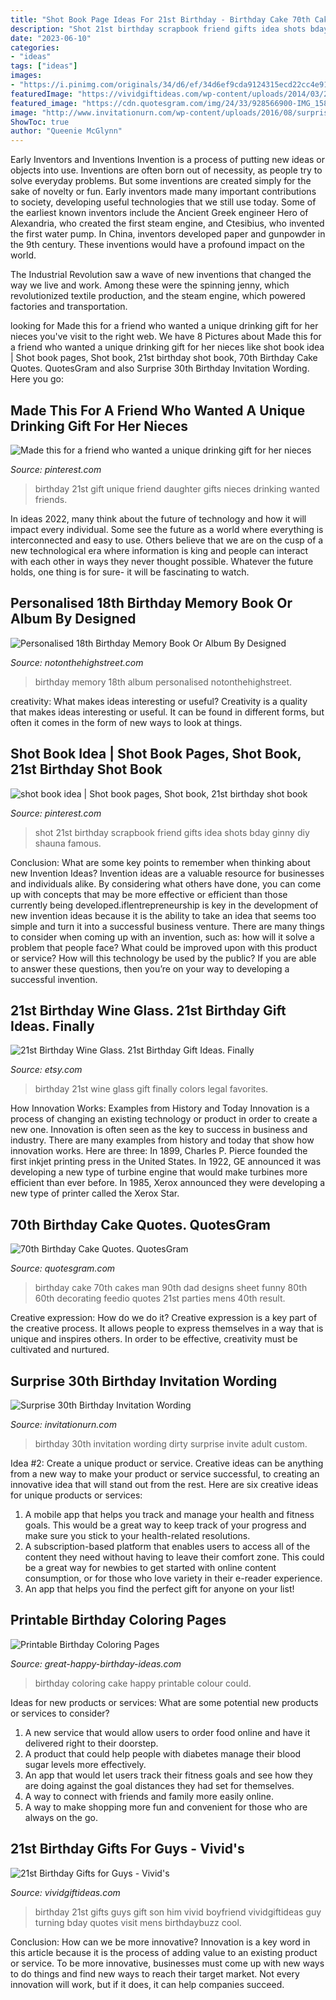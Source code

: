 ```yaml
---
title: "Shot Book Page Ideas For 21st Birthday - Birthday Cake 70th Cakes Man 90th Dad Designs Sheet Funny 80th 60th Decorating Feedio Quotes 21st Parties Mens 40th Result"
description: "Shot 21st birthday scrapbook friend gifts idea shots bday ginny diy shauna famous"
date: "2023-06-10"
categories:
- "ideas"
tags: ["ideas"]
images:
- "https://i.pinimg.com/originals/34/d6/ef/34d6ef9cda9124315ecd22cc4e91668d.jpg"
featuredImage: "https://vividgiftideas.com/wp-content/uploads/2014/03/21st-Birthday-Gifts-for-Guys.jpg"
featured_image: "https://cdn.quotesgram.com/img/24/33/928566900-IMG_1581.jpg"
image: "http://www.invitationurn.com/wp-content/uploads/2016/08/surprise_30th_birthday_invitation_wording_ideas.jpg"
ShowToc: true
author: "Queenie McGlynn"
---
```



Early Inventors and Inventions
Invention is a process of putting new ideas or objects into use. Inventions are often born out of necessity, as people try to solve everyday problems. But some inventions are created simply for the sake of novelty or fun. Early inventors made many important contributions to society, developing useful technologies that we still use today.
Some of the earliest known inventors include the Ancient Greek engineer Hero of Alexandria, who created the first steam engine, and Ctesibius, who invented the first water pump. In China, inventors developed paper and gunpowder in the 9th century. These inventions would have a profound impact on the world.

The Industrial Revolution saw a wave of new inventions that changed the way we live and work. Among these were the spinning jenny, which revolutionized textile production, and the steam engine, which powered factories and transportation.

	

		
looking for Made this for a friend who wanted a unique drinking gift for her nieces you've visit to the right web. We have 8 Pictures about Made this for a friend who wanted a unique drinking gift for her nieces like shot book idea | Shot book pages, Shot book, 21st birthday shot book, 70th Birthday Cake Quotes. QuotesGram and also Surprise 30th Birthday Invitation Wording. Here you go:
		
    
## Made This For A Friend Who Wanted A Unique Drinking Gift For Her Nieces

<img loading=lazy src="https://i.pinimg.com/736x/90/e9/84/90e984930ac492618ac167dc8213a5e2--st-birthday-birthday-ideas.jpg" onerror="this.onerror=null;this.src='https://tse4.mm.bing.net/th?id=OIP.CLdL0a6F0DrfhwlrOp_xlgHaJ3&amp;pid=15.1';" alt="Made this for a friend who wanted a unique drinking gift for her nieces">

_Source: pinterest.com_

>birthday 21st gift unique friend daughter gifts nieces drinking wanted friends. 

	

In ideas 2022, many think about the future of technology and how it will impact every individual. Some see the future as a world where everything is interconnected and easy to use. Others believe that we are on the cusp of a new technological era where information is king and people can interact with each other in ways they never thought possible. Whatever the future holds, one thing is for sure- it will be fascinating to watch.

    
## Personalised 18th Birthday Memory Book Or Album By Designed

<img loading=lazy src="https://cdn.notonthehighstreet.com/fs/58/19/a44b-d52a-40f1-819c-48060da040d9/original_personalised-18th-birthday-memory-book-or-album.jpg" onerror="this.onerror=null;this.src='https://tse1.mm.bing.net/th?id=OIP.8RA3VjbnN2GekKgSoPCHfgHaHa&amp;pid=15.1';" alt="Personalised 18th Birthday Memory Book Or Album By Designed">

_Source: notonthehighstreet.com_

>birthday memory 18th album personalised notonthehighstreet. 

	

creativity: What makes ideas interesting or useful?
Creativity is a quality that makes ideas interesting or useful. It can be found in different forms, but often it comes in the form of new ways to look at things.

    
## Shot Book Idea | Shot Book Pages, Shot Book, 21st Birthday Shot Book

<img loading=lazy src="https://i.pinimg.com/originals/34/d6/ef/34d6ef9cda9124315ecd22cc4e91668d.jpg" onerror="this.onerror=null;this.src='https://tse4.mm.bing.net/th?id=OIP.t-VpT_HnIkwqHG1fnQ5TEAHaJ4&amp;pid=15.1';" alt="shot book idea | Shot book pages, Shot book, 21st birthday shot book">

_Source: pinterest.com_

>shot 21st birthday scrapbook friend gifts idea shots bday ginny diy shauna famous. 

	

Conclusion: What are some key points to remember when thinking about new Invention Ideas?
Invention ideas are a valuable resource for businesses and individuals alike. By considering what others have done, you can come up with concepts that may be more effective or efficient than those currently being developed.iflentrepreneurship is key in the development of new invention ideas because it is the ability to take an idea that seems too simple and turn it into a successful business venture. There are many things to consider when coming up with an invention, such as: how will it solve a problem that people face? What could be improved upon with this product or service? How will this technology be used by the public? If you are able to answer these questions, then you’re on your way to developing a successful invention.

    
## 21st Birthday Wine Glass. 21st Birthday Gift Ideas. Finally

<img loading=lazy src="https://img1.etsystatic.com/039/1/9144456/il_570xN.609190309_2pah.jpg" onerror="this.onerror=null;this.src='https://tse1.mm.bing.net/th?id=OIP.Q0_5HhSh5qM1SYlS8z2TqwHaLH&amp;pid=15.1';" alt="21st Birthday Wine Glass. 21st Birthday Gift Ideas. Finally">

_Source: etsy.com_

>birthday 21st wine glass gift finally colors legal favorites. 

	

How Innovation Works: Examples from History and Today
Innovation is a process of changing an existing technology or product in order to create a new one. Innovation is often seen as the key to success in business and industry. There are many examples from history and today that show how innovation works. Here are three: 
In 1899, Charles P. Pierce founded the first inkjet printing press in the United States.
In 1922, GE announced it was developing a new type of turbine engine that would make turbines more efficient than ever before. 
In 1985, Xerox announced they were developing a new type of printer called the Xerox Star.

    
## 70th Birthday Cake Quotes. QuotesGram

<img loading=lazy src="https://cdn.quotesgram.com/img/24/33/928566900-IMG_1581.jpg" onerror="this.onerror=null;this.src='https://tse4.mm.bing.net/th?id=OIP.qVle5vOw9KBQ2zBs-2AsAwHaFj&amp;pid=15.1';" alt="70th Birthday Cake Quotes. QuotesGram">

_Source: quotesgram.com_

>birthday cake 70th cakes man 90th dad designs sheet funny 80th 60th decorating feedio quotes 21st parties mens 40th result. 

	

Creative expression: How do we do it?
Creative expression is a key part of the creative process. It allows people to express themselves in a way that is unique and inspires others. In order to be effective, creativity must be cultivated and nurtured.

    
## Surprise 30th Birthday Invitation Wording

<img loading=lazy src="http://www.invitationurn.com/wp-content/uploads/2016/08/surprise_30th_birthday_invitation_wording_ideas.jpg" onerror="this.onerror=null;this.src='https://tse1.mm.bing.net/th?id=OIP.nn3tbBuUB6BjNYAQzVMBzQHaFS&amp;pid=15.1';" alt="Surprise 30th Birthday Invitation Wording">

_Source: invitationurn.com_

>birthday 30th invitation wording dirty surprise invite adult custom. 

	

Idea #2: Create a unique product or service.
Creative ideas can be anything from a new way to make your product or service successful, to creating an innovative idea that will stand out from the rest. Here are six creative ideas for unique products or services: 
1. A mobile app that helps you track and manage your health and fitness goals. This would be a great way to keep track of your progress and make sure you stick to your health-related resolutions. 
2. A subscription-based platform that enables users to access all of the content they need without having to leave their comfort zone. This could be a great way for newbies to get started with online content consumption, or for those who love variety in their e-reader experience. 
3. An app that helps you find the perfect gift for anyone on your list!

    
## Printable Birthday Coloring Pages

<img loading=lazy src="http://www.great-happy-birthday-ideas.com/images/big-birthday-cake-coloring-page.jpg" onerror="this.onerror=null;this.src='https://tse3.mm.bing.net/th?id=OIP.s2Aq6Fs8swFwNh9S5kjs-QAAAA&amp;pid=15.1';" alt="Printable Birthday Coloring Pages">

_Source: great-happy-birthday-ideas.com_

>birthday coloring cake happy printable colour could. 

	

Ideas for new products or services: What are some potential new products or services to consider?
1. A new service that would allow users to order food online and have it delivered right to their doorstep.
2. A product that could help people with diabetes manage their blood sugar levels more effectively.
3. An app that would let users track their fitness goals and see how they are doing against the goal distances they had set for themselves.
4. A way to connect with friends and family more easily online.
5. A way to make shopping more fun and convenient for those who are always on the go.

    
## 21st Birthday Gifts For Guys - Vivid&#039;s

<img loading=lazy src="https://vividgiftideas.com/wp-content/uploads/2014/03/21st-Birthday-Gifts-for-Guys.jpg" onerror="this.onerror=null;this.src='https://tse3.mm.bing.net/th?id=OIP.tx-bwm1stGLmKhew8-5QigHaJr&amp;pid=15.1';" alt="21st Birthday Gifts for Guys - Vivid&#039;s">

_Source: vividgiftideas.com_

>birthday 21st gifts guys gift son him vivid boyfriend vividgiftideas guy turning bday quotes visit mens birthdaybuzz cool. 

	

Conclusion: How can we be more innovative?
Innovation is a key word in this article because it is the process of adding value to an existing product or service. To be more innovative, businesses must come up with new ways to do things and find new ways to reach their target market. Not every innovation will work, but if it does, it can help companies succeed.

